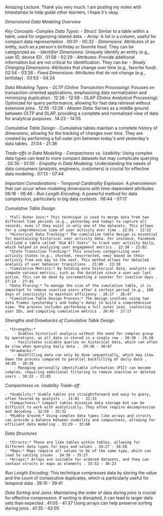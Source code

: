 Amazing Lecture. Thank you very much. I am posting my notes with timestamps to help guide other learners, I hope it's okay. 

*Dimensional Data Modeling Overview*

*Key Concepts*
    -*Complex Data Types:* 
        - *Struct:* Similar to a table within a table, used for organizing related data.
        - *Array:* A list in a column, useful for compact data representation . 00:01 - 00:32
    - *Dimensions:* Attributes of an entity, such as a person's birthday or favorite food. They can be categorized as:
        - *Identifier Dimensions:* Uniquely identify an entity (e.g., user ID, device ID) . 01:58 - 02:29
        - *Attributes:* Provide additional information but are not critical for identification. They can be:
        - *Slowly Changing Dimensions:* Attributes that change over time (e.g., favorite food) .  02:54 - 03:26
        - *Fixed Dimensions:* Attributes that do not change (e.g., birthday) . 03:53 - 04:24

*Data Modeling Types*
    - *OLTP (Online Transaction Processing):* Focuses on transaction-oriented applications, emphasizing data normalization and minimizing duplication . 12:26 - 12:59
    - *OLAP (Online Analytical Processing):* Optimized for query performance, allowing for fast data retrieval without extensive joins . 12:55  -13:26
    - *Master Data:* Serves as a middle ground between OLTP and OLAP, providing a complete and normalized view of data for analytical purposes . 14:23 - 14:55

*Cumulative Table Design*
    - Cumulative tables maintain a complete history of dimensions, allowing for the tracking of changes over time. They are created by performing a full outer join between today's and yesterday's data tables . 21:04 - 21:36

*Trade-offs in Data Modeling*
    - *Compactness vs. Usability:* Using complex data types can lead to more compact datasets but may complicate querying . 00:30 - 01:00
    - *Empathy in Data Modeling:* Understanding the needs of data consumers (analysts, engineers, customers) is crucial for effective data modeling . 07:13 - 07:44

*Important Considerations*
    - *Temporal Cardinality Explosion:* A phenomenon that can occur when modeling dimensions with time-dependent attributes . 06:16 - 06:46
    - *Run Length Encoding:* A powerful method for data compression, particularly in big data contexts . 06:44 - 07:17


*Cumulative Table Design*

    - *Full Outer Join:* This technique is used to merge data from two different time periods (e.g., yesterday and today) to capture all records, even if they exist in only one of the datasets. This allows for a comprehensive view of user activity over time . 22:01 - 22:32
    - *Historical Data Tracking:* The cumulative table design is essential for maintaining historical user activity data. For instance, Facebook utilized a table called "Dim All Users" to track user activity daily, which helped in analyzing user engagement metrics . 22:30 - 23:02
    - *State Transition Tracking:* This involves categorizing user activity states (e.g., churned, resurrected, new) based on their activity from one day to the next. This method allows for detailed analysis of user behavior transitions . 23:00 - 23:30
    - *Cumulative Metrics:* By holding onto historical data, analysts can compute various metrics, such as the duration since a user was last active. This can be done by incrementing a counter for inactive days . 27:14 - 27:45
    - *Data Pruning:* To manage the size of the cumulative table, it is important to remove inactive users after a certain period (e.g., 180 days of inactivity) to maintain efficiency . 26:17 - 26:47
    - *Cumulative Table Design Process:* The design involves using two data frames (yesterday's and today's data) to build a comprehensive view. The process includes performing a full outer join, coalescing user IDs, and computing cumulative metrics . 26:45 - 27:17

*Strengths and Drawbacks of Cumulative Table Design*

    - *Strengths:*
        - Enables historical analysis without the need for complex group by operations, as all data is stored in a single row . 28:39 - 29:10
        - Facilitates scalable queries on historical data, which can often be slow when querying daily data .  29:36 - 30:07
    - *Drawbacks:*
        - Backfilling data can only be done sequentially, which may slow down the process compared to parallel backfilling of daily data . 30:05 - 30:36
        - Managing personally identifiable information (PII) can become complex, requiring additional filtering to remove inactive or deleted users . 30:32 - 31:05

*Compactness vs. Usability Trade-off*

    - *Usability:* Usable tables are straightforward and easy to query, often favored by analysts .  31:02 - 31:33
    - *Compactness:* Compact tables minimize data storage but can be difficult to work with analytically. They often require decompression and decoding . 32:59 - 33:31
    - *Middle Ground:* Using complex data types like arrays and structs can provide a balance between usability and compactness, allowing for efficient data modeling . 33:29 - 33:60

*Data Structures*

    - *Structs:* These are like tables within tables, allowing for different data types for keys and values . 34:27 - 34:58
    - *Maps:* Maps require all values to be of the same type, which can lead to casting issues . 34:56 - 35:27
    - *Arrays:* Arrays are suitable for ordered datasets, and they can contain structs or maps as elements . 35:52 - 36:23

*Run Length Encoding:* This technique compresses data by storing the value and the count of consecutive duplicates, which is particularly useful for temporal data . 39:10 - 39:41

*Data Sorting and Joins:* Maintaining the order of data during joins is crucial for effective compression. If sorting is disrupted, it can lead to larger data sets than expected . 41:05 - 41:37  Using arrays can help preserve sorting during joins . 41:35 - 42:05